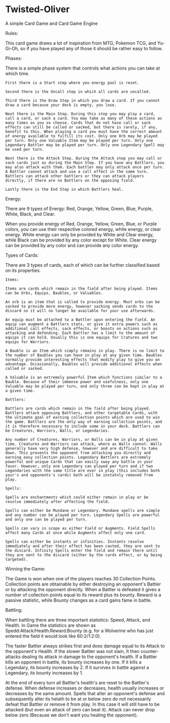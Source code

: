 Twisted-Oliver
==============

A simple Card Game and Card Game Engine

Rules:

This card game draws a lot of inspiration from MTG, Pokemon TCG, and Yu-Gi-Oh, so if you have played any of those it should be rather easy to follow.

Phases:

There is a simple phase system that controls what actions you can take at which time.

	First there is a Start step where you energy pool is reset.

	Second there is the Uncall step in which all cards are uncalled.
	
	Third there is the Draw Step in which you draw a card. If you cannot draw a card because your deck is empty, you lose.

	Next there is the Main Step. During this step you may play a card, call a card, or sack a card. You may take as many of these actions as many times as you so choose. Cards that do not have call or sack effects can still be called or sacked, but there is rarely, if any, benefit to this. When playing a card you must have the correct amount of energy available to fulfill its cost. Only one Orb may be played per turn. Only one Valuable Item may be played per turn. Only one Legendary Battler may be played per turn. Only one Legendary Spell may be used per turn.

	Next there is the Attack Step. During the Attack step you may call or sack cards just as during the Main Step. If you have any Battlers, you may also attack with them. Each battler may only attack once per turn. A Battler cannot attack and use a call effect in the same turn. Battlers can attack other battlers or they can attack players directly, if there are no Battlers on the opposing field.

	Lastly there is the End Step in which Battlers heal.

Energy:

There are 9 types of Energy: Red, Orange, Yellow, Green, Blue, Purple, White, Black, and Clear.

When you provide energy of Red, Orange, Yellow, Green, Blue, or Purple colors, you can use their respective colored energy, white energy, or clear energy. White energy can only be provided by White and Clear energy, while Black can be provided by any color except for White. Clear energy can be provided by any color and can provide any color energy.

Types of Cards:

There are 3 types of cards, each of which can be further classified based on its properties.

	Items:

	Items are cards which remain in the field after being played. Items can be Orbs, Equips, Baubles, or Valuables.
	
	An orb is an item that is called to provide energy. Most orbs can be sacked to provide more energy, however sacking sends cards to the discard so it will no longer be available for your use afterwards.
	
	An equip must be attached to a Battler upon entering the field. An equip can augment a Battlers stats, or give it extra powers such as additional call effects, sack effects, or boosts on actions such as attacking and defending. Each Battler has a limit to the amount of equips it can hold. Usually this is one equips for Cratures and two equips for Warriors.
	
	A Bauble is an Item which simply remains in play. There is no limit to the number of Baubles you can have in play at any given time. Baubles normally provide interesting effects that modify play to give you an advantage. Occasionally, Baubles will provide additional effects when called or sacked.
	
	A Valuable is an extremely powerful Item which functions similar to a Bauble. Because of their immense power and usefulness, only one Valuable may be played per turn, and only three can be kept in play at a given time.
	
	Battlers:
	
	Battlers are cards which remain in the field after being played. Battlers attack opposing Battlers, and other targetable Cards, with the ultimate goal of earning collection points which are used to win the game. Battlers are the only way of earning collection points, and it is therefore necessary to include some in your deck. Battlers can be Creatures, Warriors, Walls, or Legendaries.
	
	Any number of Creatures, Warriors, or Walls can be in play at given time. Creatures and Warriors can attack, where as Walls cannot. Walls generally have very high defense, however and are difficult to take down. This prevents the opponent from attacking you directly and earning easy collection points. Legendary Battlers are extremely powerful and unique Cards that can easily sway any battle in your favor. However, only one Legendary can played per turn and if two Legendaries with the same title are ever in play (this includes both your's and opponents's cards) both will be instatnly removed from play.
	
	Spells:
	
	Spells are enchantments which could either remain in play or be resolve immediately after affecting the field.
	
	Spells can either be Mundane or Legendary. Mundane spells are simple and any number can be played per turn. Legendary Spells are powerful and only one can be played per turn.
	
	Spells can vary in scope as either Field or Augments. Field Spells affect many Cards at once while Augments affect only one card.
	
	Spells can either be instants or infinities. Instants resolve immediately and after their effect has been casted, they are sent to the discard. Infinity Spells enter the field and remain there until they are sent to the discard (either by the cards effect, or by being targeted).
	
Winning the Game:

The Game is won when one of the players reaches 30 Collection Points. Collection points are obtainable by either destroying an opponent's Battler or by attacking the opponent directly. When a Battler is defeated it gives a number of collection points equal to its reward plus its bounty. Reward is a passive statistic, while Bounty changes as a card gains fame in battle.

Battling:

When battling there are three important statistics: Speed, Attack, and Health. In Game the statistics are shown as Spedd:Attack/Health:Reward:Bounty (e.g. for a Wolverine who has just entered the field it would look like 60:2/1:2:0).

The faster Battler always strikes first and does damage equal to its Attack to the opponent's Health. If the slower Battler was not slain, It then counter-attacks dealing its attack in damage to the opponent's health. If a Battler kills an opponent in battle, its bounty increases by one. If it kills a Legendary, its bounty increases by 2. If it survives in battle against a Legendary, its bounty increases by 1.

At the end of every turn all Battler's health's are reset to the Battler's defense. When defense increases or decreases, health usually increases or decreases by the same amount. Spells that alter an opponent's defense and subsequently alter its helath to be at or below zero do not necessarily defeat that Battler or remove it from play. In this case it will still have to be attacked (but even an attack of zero can beat it). Attack can never drop below zero (Because we don't want you healing the opponent).
